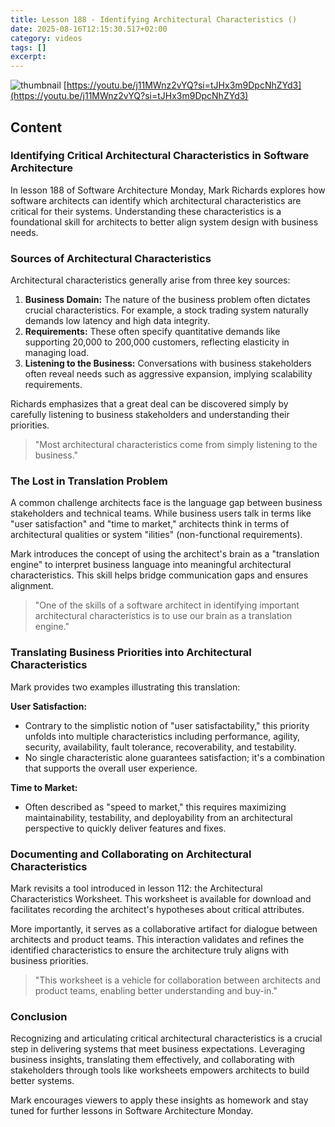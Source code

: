 ```yaml
---
title: Lesson 188 - Identifying Architectural Characteristics ()
date: 2025-08-16T12:15:30.517+02:00
category: videos
tags: []
excerpt: 
---
```


![thumbnail](https://i.ytimg.com/vi/j11MWnz2vYQ/maxresdefault.jpg)
[https://youtu.be/j11MWnz2vYQ?si=tJHx3m9DpcNhZYd3](https://youtu.be/j11MWnz2vYQ?si=tJHx3m9DpcNhZYd3)

<!--- My thoughts -->

## Content

### Identifying Critical Architectural Characteristics in Software Architecture

In lesson 188 of Software Architecture Monday, Mark Richards explores how software architects can identify which architectural characteristics are critical for their systems. Understanding these characteristics is a foundational skill for architects to better align system design with business needs.

### Sources of Architectural Characteristics

Architectural characteristics generally arise from three key sources:
1. **Business Domain:** The nature of the business problem often dictates crucial characteristics. For example, a stock trading system naturally demands low latency and high data integrity.
2. **Requirements:** These often specify quantitative demands like supporting 20,000 to 200,000 customers, reflecting elasticity in managing load.
3. **Listening to the Business:** Conversations with business stakeholders often reveal needs such as aggressive expansion, implying scalability requirements.

Richards emphasizes that a great deal can be discovered simply by carefully listening to business stakeholders and understanding their priorities.

> "Most architectural characteristics come from simply listening to the business."

### The Lost in Translation Problem

A common challenge architects face is the language gap between business stakeholders and technical teams. While business users talk in terms like "user satisfaction" and "time to market," architects think in terms of architectural qualities or system "ilities" (non-functional requirements).

Mark introduces the concept of using the architect's brain as a "translation engine" to interpret business language into meaningful architectural characteristics. This skill helps bridge communication gaps and ensures alignment.

> "One of the skills of a software architect in identifying important architectural characteristics is to use our brain as a translation engine."

### Translating Business Priorities into Architectural Characteristics

Mark provides two examples illustrating this translation:

**User Satisfaction:**
- Contrary to the simplistic notion of "user satisfactability," this priority unfolds into multiple characteristics including performance, agility, security, availability, fault tolerance, recoverability, and testability.
- No single characteristic alone guarantees satisfaction; it's a combination that supports the overall user experience.

**Time to Market:**
- Often described as "speed to market," this requires maximizing maintainability, testability, and deployability from an architectural perspective to quickly deliver features and fixes.

### Documenting and Collaborating on Architectural Characteristics

Mark revisits a tool introduced in lesson 112: the Architectural Characteristics Worksheet. This worksheet is available for download and facilitates recording the architect's hypotheses about critical attributes.

More importantly, it serves as a collaborative artifact for dialogue between architects and product teams. This interaction validates and refines the identified characteristics to ensure the architecture truly aligns with business priorities.

> "This worksheet is a vehicle for collaboration between architects and product teams, enabling better understanding and buy-in."

### Conclusion

Recognizing and articulating critical architectural characteristics is a crucial step in delivering systems that meet business expectations. Leveraging business insights, translating them effectively, and collaborating with stakeholders through tools like worksheets empowers architects to build better systems.

Mark encourages viewers to apply these insights as homework and stay tuned for further lessons in Software Architecture Monday.

